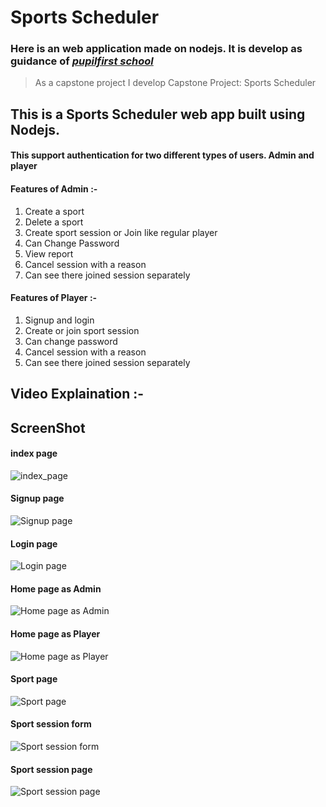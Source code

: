 # Sports Scheduler
### Here is an web application made on nodejs. It is develop as guidance of *[pupilfirst school](https://www.pupilfirst.school/)*
> As a capstone project I develop Capstone Project: Sports Scheduler
## This is a Sports Scheduler web app built using Nodejs.
#### This support authentication for two different types of users. Admin and player 
#### Features of Admin :-  
1. Create a sport 
2. Delete a sport 
3. Create sport session or Join like regular player
4. Can Change Password
5. View report
6. Cancel session with a reason
7. Can see there joined session separately

#### Features of Player :-
1. Signup and login 
2. Create or join sport session
3. Can change password
4. Cancel session with a reason
5. Can see there joined session separately

## Video Explaination :-

## ScreenShot
#### index page
![index_page](https://github.com/KartikAgarwal977/sports_scheduler/assets/101928227/7c7763c6-d099-4779-a0e3-1bc907d2ae4b)
#### Signup page
![Signup page](https://github.com/KartikAgarwal977/sports_scheduler/assets/101928227/c7671a26-68d7-4ed2-94b4-c7f4eb40c3da)
#### Login page
![Login page](https://github.com/KartikAgarwal977/sports_scheduler/assets/101928227/5b4a0702-2fbf-44e2-b7d5-1eef4cce1485)
#### Home page as Admin 
![Home page as Admin](https://github.com/KartikAgarwal977/sports_scheduler/assets/101928227/9f0643c4-c96f-4e27-872e-34165a15e717)
#### Home page as Player
![Home page as Player](https://github.com/KartikAgarwal977/sports_scheduler/assets/101928227/338c463a-f66e-438c-9a05-41fc49e82566)
#### Sport page
![Sport page](https://github.com/KartikAgarwal977/sports_scheduler/assets/101928227/9d302288-5027-4efd-889a-80c6d8b20268)
#### Sport session form
![Sport session form](https://github.com/KartikAgarwal977/sports_scheduler/assets/101928227/5b106755-5fd5-48c4-932f-c50a90f3446e)
#### Sport session page
![Sport session page](https://github.com/KartikAgarwal977/sports_scheduler/assets/101928227/eadf4c30-861e-45b9-8eb9-9acfab35b286)


